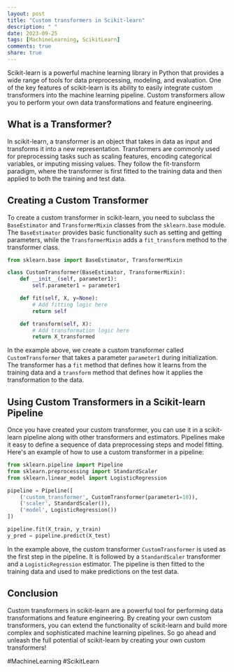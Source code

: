 ```yaml
---
layout: post
title: "Custom transformers in Scikit-learn"
description: " "
date: 2023-09-25
tags: [MachineLearning, ScikitLearn]
comments: true
share: true
---
```


Scikit-learn is a powerful machine learning library in Python that provides a wide range of tools for data preprocessing, modeling, and evaluation. One of the key features of scikit-learn is its ability to easily integrate custom transformers into the machine learning pipeline. Custom transformers allow you to perform your own data transformations and feature engineering.

## What is a Transformer?

In scikit-learn, a transformer is an object that takes in data as input and transforms it into a new representation. Transformers are commonly used for preprocessing tasks such as scaling features, encoding categorical variables, or imputing missing values. They follow the fit-transform paradigm, where the transformer is first fitted to the training data and then applied to both the training and test data.

## Creating a Custom Transformer

To create a custom transformer in scikit-learn, you need to subclass the `BaseEstimator` and `TransformerMixin` classes from the `sklearn.base` module. The `BaseEstimator` provides basic functionality such as setting and getting parameters, while the `TransformerMixin` adds a `fit_transform` method to the transformer class.

```python
from sklearn.base import BaseEstimator, TransformerMixin

class CustomTransformer(BaseEstimator, TransformerMixin):
    def __init__(self, parameter1):
        self.parameter1 = parameter1

    def fit(self, X, y=None):
        # Add fitting logic here
        return self

    def transform(self, X):
        # Add transformation logic here
        return X_transformed
```

In the example above, we create a custom transformer called `CustomTransformer` that takes a parameter `parameter1` during initialization. The transformer has a `fit` method that defines how it learns from the training data and a `transform` method that defines how it applies the transformation to the data.

## Using Custom Transformers in a Scikit-learn Pipeline

Once you have created your custom transformer, you can use it in a scikit-learn pipeline along with other transformers and estimators. Pipelines make it easy to define a sequence of data preprocessing steps and model fitting. Here's an example of how to use a custom transformer in a pipeline:

```python
from sklearn.pipeline import Pipeline
from sklearn.preprocessing import StandardScaler
from sklearn.linear_model import LogisticRegression

pipeline = Pipeline([
    ('custom_transformer', CustomTransformer(parameter1=10)),
    ('scaler', StandardScaler()),
    ('model', LogisticRegression())
])

pipeline.fit(X_train, y_train)
y_pred = pipeline.predict(X_test)
```

In the example above, the custom transformer `CustomTransformer` is used as the first step in the pipeline. It is followed by a `StandardScaler` transformer and a `LogisticRegression` estimator. The pipeline is then fitted to the training data and used to make predictions on the test data.

## Conclusion

Custom transformers in scikit-learn are a powerful tool for performing data transformations and feature engineering. By creating your own custom transformers, you can extend the functionality of scikit-learn and build more complex and sophisticated machine learning pipelines. So go ahead and unleash the full potential of scikit-learn by creating your own custom transformers!

#MachineLearning #ScikitLearn